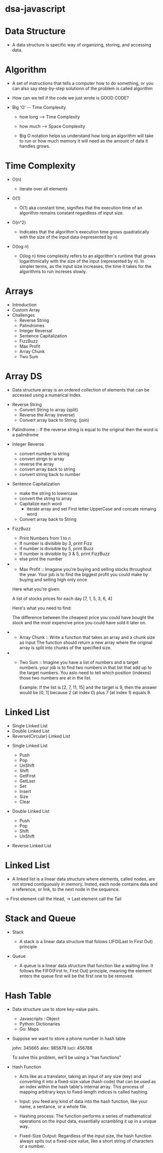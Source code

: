 # dsa-javascript

# Data Structure
- A data structure is specific way of organizing, storing, and accessing data.

# Algorithm
- A set of instructions that tells a computer how to do something, or you can 
also say step-by-step solutionn of the problem is called algorithm



* How can we tell if the code we just wrote is GOOD CODE?

 - Big 'O'  -- Time Complexity 

    - how long --> Time Complexity
    - how much --> Space Complexity
    
    - Big O notation helps us understand how long an algorithm will take to run 
    or how much memory it will need as the amount of data it handles grows.

# Time Complexity
- O(n)
    - iterate over all elements

- O(1)
    - O(1) aka constant time, signifies that the execution time of an algorithm remains
  constant regardless of input size.

- O(n^2)
    - Indicates that the algorithm's execution time grows quadratically with the size 
      of the input data (represented by n)

- O(log n)
    - O(log n) time complexity refers to an algorithm's runtime that grows logarithmically
    with the size of the input (represented by n). In simpler terms, as the input size increases, the time it takes for the algorithms to run increses slowly.



# Arrays
- Introduction
- Custom Array
- Challenges
  - Reverse String
  - Palindromes
  - Integer Reversal
  - Sentence Capitalization
  - FizzBuzz
  - Max Profit
  - Array Chunk
  - Two Sum


# Array DS
  - Data structure array is an ordered collection of elements that can be 
    accessed using a numarical index.

* Reverse String
  - Convert String to array  (split)
  - Reverse the Array  (reverse)
  - Convert array back to String.  (join)

- Palindrome :: If the reverse string is equal to the original then the word is a palindrome

* Integer Reverse
  - convert number to string
  - convert strign to array
  - reverse the array
  - convert array back to string
  - convert string back to number 

* Sentence Capitalization
  - make the string to lowercase
  - convert the string to array
  - Capitalize each word
    - iterate array and set First letter UpperCase and concate remaing word
  - Convert array back to String

* FizzBuzz
  - Print Numbers from 1 to n
  - If number is divisible by 3, print Fizz
  - if number is divisible by 5, print Buzz
  - If number is divisible by 3 & 5, print FizzBuzz
  - else print the number


* * Max Profit ::
  Imagane you're buying and selling stocks throughout the year. Your job is to find the
  biggest profit you could make by buying and selling high only once

  Here what you're given:

  A list of stocks prices for each day  [7, 1, 5, 3, 6, 4]

  Here's what you need to find:

  The difference between the cheapest price you could have bought the stock and the most
  expencive price you could have sold it later on.


* * Array Chunk ::
  Write a function that takes an array and a chunk size as input The function should
  return a new array where the original array is split into chunks of the specified
  size.

* * Two Sum ::
    Imagine you have a list of numbers and a target numbers. your job is to find two 
    numbers in that list that add up to the target numbers. You aslo need to tell 
    which position (indexes) those two numbers are at in the list.

    Example: 
        If the list is [2, 7, 11, 15] and the target is 9, then the answer would
        be [0, 1] because 2 (at index 0) plus 7 (at index 1) equals 9.


# Linked List

  - Single Linked List
  - Double Linked List
  - Reverse(Circular) Linked List 

* Single Linked List
  - Push
  - Pop
  - UnShift
  - Shift
  - GetFirst
  - GetLast
  - Set
  - Insert
  - Size
  - Clear

* Double Linked List
  - Push
  - Pop
  - Shift
  - UnShift

* Reverse Linked List


# Linked List
  - A linked list is a linear data structure where elements, called nodes,
    are not stored contiguously in memory.
    Insted, each node contains data and a reference, or link, to the next node
    in the sequence.

  -> First element call the Head,
  -> Last element call the Tail


# Stack and Queue
* Stack
  - A stack is a linear data structure that folows LIFO(Last In First Out) principle

* Queue
  - A queue is a linear data structure that function like a waiting line. It follows
  the FIFO(First In, First Out) principle, meaning the element enters the queue first 
  will be the first one to be removed.


# Hash Table
  - Data structure use to store key-value pairs.
    * Javascripts : Object
    * Python: Dictionaries
    * Go: Maps
  
  - Suppose we want to store a phone number in hash table

    john: 345665
    alex: 985678
    luci: 456786

    To solve this problem, we'll be using a "has functions"

  
  * Hash Function 
    - Acts like as a translator, taking an input of any size (key) and converting it
    into a fixed-size value (hash code) that can be used as an index within the hash 
    table's internal array. This process of mapping arbitrary keys to fixed-length indices
    is called hashing.

    - Input: you feed any kind of data into the hash function, like your name, a sentance,
    or a whole file.

    - Hashing process: The function performs a series of mathematical operations on the
    input data, essentially scrambling it up in a unique way.

    - Fixed-Size Output: Regardless of the input size, the hash function always spits out
    a fixed-size value, like a short string of characters or a number.

  
